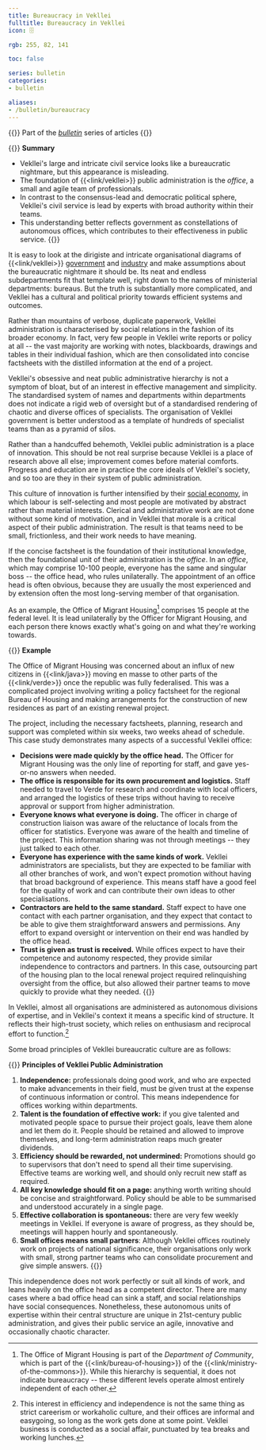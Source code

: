 ```yaml
---
title: Bureaucracy in Vekllei
fulltitle: Bureaucracy in Vekllei
icon: 🗄️

rgb: 255, 82, 141

toc: false

series: bulletin
categories:
- bulletin

aliases:
- /bulletin/bureaucracy
---
```

{{<note series>}}
 Part of the *[bulletin](/bulletin/)* series of articles
{{</note>}}

{{<note panel>}}
**Summary**

* Vekllei's large and intricate civil service looks like a bureaucratic nightmare, but this appearance is misleading.
* The foundation of {{<link/vekllei>}} public administration is the *office*, a small and agile team of professionals.
* In contrast to the consensus-lead and democratic political sphere, Vekllei's civil service is lead by experts with broad authority within their teams.
* This understanding better reflects government as constellations of autonomous offices, which contributes to their effectiveness in public service.
{{</note>}}

It is easy to look at the dirigiste and intricate organisational diagrams of {{<link/vekllei>}} [government](/government/) and [industry](/industry/) and make assumptions about the bureaucratic nightmare it should be. Its neat and endless subdepartments fit that template well, right down to the names of ministerial departments: bureaus. But the truth is substantially more complicated, and Vekllei has a cultural and political priority towards efficient systems and outcomes.

Rather than mountains of verbose, duplicate paperwork, Vekllei administration is characterised by social relations in the fashion of its broader economy. In fact, very few people in Vekllei write reports or policy at all -- the vast majority are working with notes, blackboards, drawings and tables in their individual fashion, which are then consolidated into concise factsheets with the distilled information at the end of a project.

Vekllei's obsessive and neat public administrative hierarchy is not a symptom of bloat, but of an interest in effective management and simplicity. The standardised system of names and departments within departments does not indicate a rigid web of oversight but of a standardised rendering of chaotic and diverse offices of specialists. The organisation of Vekllei government is better understood as a template of hundreds of specialist teams than as a pyramid of silos.

Rather than a handcuffed behemoth, Vekllei public administration is a place of innovation. This should be not real surprise because Vekllei is a place of research above all else; improvement comes before material comforts. Progress and education are in practice the core ideals of Vekllei's society, and so too are they in their system of public administration.

This culture of innovation is further intensified by their [social economy](/social-economy/), in which labour is self-selecting and most people are motivated by abstract rather than material interests. Clerical and administrative work are not done without some kind of motivation, and in Vekllei that morale is a critical aspect of their public administration. The result is that teams need to be small, frictionless, and their work needs to have meaning.

If the concise factsheet is the foundation of their institutional knowledge, then the foundational unit of their administration is the *office*. In an *office*, which may comprise 10-100 people, everyone has the same and singular boss -- the office head, who rules unilaterally. The appointment of an office head is often obvious, because they are usually the most experienced and by extension often the most long-serving member of that organisation.

As an example, the Office of Migrant Housing[^omh] comprises 15 people at the federal level. It is lead unilaterally by the Officer for Migrant Housing, and each person there knows exactly what's going on and what they're working towards.

{{<note>}}
**Example**

The Office of Migrant Housing was concerned about an influx of new citizens in {{<link/java>}} moving en masse to other parts of the {{<link/verde>}} once the republic was fully federalised. This was a complicated project involving writing a policy factsheet for the regional Bureau of Housing and making arrangements for the construction of new residences as part of an existing renewal project.

The project, including the necessary factsheets, planning, research and support was completed within six weeks, two weeks ahead of schedule. This case study demonstrates many aspects of a successful Vekllei office:

* **Decisions were made quickly by the office head.** The Officer for Migrant Housing was the only line of reporting for staff, and gave yes-or-no answers when needed.
* **The office is responsible for its own procurement and logistics.** Staff needed to travel to Verde for research and coordinate with local officers, and arranged the logistics of these trips without having to receive approval or support from higher administration.
* **Everyone knows what everyone is doing.** The officer in charge of construction liaison was aware of the reluctance of locals from the officer for statistics. Everyone was aware of the health and timeline of the project. This information sharing was not through meetings -- they just talked to each other.
* **Everyone has experience with the same kinds of work.** Vekllei administrators are specialists, but they are expected to be familiar with all other branches of work, and won't expect promotion without having that broad background of experience. This means staff have a good feel for the quality of work and can contribute their own ideas to other specialisations.
* **Contractors are held to the same standard.** Staff expect to have one contact with each partner organisation, and they expect that contact to be able to give them straightforward answers and permissions. Any effort to expand oversight or intervention on their end was handled by the office head.
* **Trust is given as trust is received.** While offices expect to have their competence and autonomy respected, they provide similar independence to contractors and partners. In this case, outsourcing part of the housing plan to the local renewal project required relinquishing oversight from the office, but also allowed their partner teams to move quickly to provide what they needed.
{{</note>}}

In Vekllei, almost all organisations are administered as autonomous divisions of expertise, and in Vekllei's context it means a specific kind of structure. It reflects their high-trust society, which relies on enthusiasm and reciprocal effort to function.[^efficiency]

Some broad principles of Vekllei bureaucratic culture are as follows:

{{<note panel>}}
**Principles of Vekllei Public Administration**

1. **Independence:** professionals doing good work, and who are expected to make advancements in their field, must be given trust at the expense of continuous information or control. This means independence for offices working within departments.
2. **Talent is the foundation of effective work:** if you give talented and motivated people space to pursue their project goals, leave them alone and let them do it. People should be retained and allowed to improve themselves, and long-term administration reaps much greater dividends.
3. **Efficiency should be rewarded, not undermined:** Promotions should go to supervisors that don't need to spend all their time supervising. Effective teams are working well, and should only recruit new staff as required.
4. **All key knowledge should fit on a page:** anything worth writing should be concise and straightforward. Policy should be able to be summarised and understood accurately in a single page.
5. **Effective collaboration is spontaneous:** there are very few weekly meetings in Vekllei. If everyone is aware of progress, as they should be, meetings will happen hourly and spontaneously.
6. **Small offices means small partners**: Although Vekllei offices routinely work on projects of national significance, their organisations only work with small, strong partner teams who can consolidate procurement and give simple answers.
{{</note>}}

This independence does not work perfectly or suit all kinds of work, and leans heavily on the office head as a competent director. There are many cases where a bad office head can sink a staff, and social relationships have social consequences. Nonetheless, these autonomous units of expertise within their central structure are unique in 21st-century public administration, and gives their public service an agile, innovative and occasionally chaotic character.

[^omh]: The Office of Migrant Housing is part of the *Department of Community*, which is part of the {{<link/bureau-of-housing>}} of the {{<link/ministry-of-the-commons>}}. While this hierarchy is sequential, it does not indicate bureaucracy -- these different levels operate almost entirely independent of each other.

[^efficiency]: This interest in efficiency and independence is not the same thing as strict careerism or workaholic culture, and their offices are informal and easygoing, so long as the work gets done at some point. Vekllei business is conducted as a social affair, punctuated by tea breaks and working lunches.

